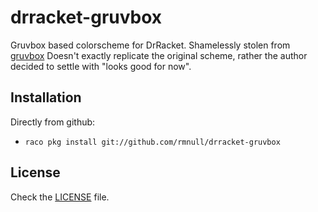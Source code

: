 drracket-gruvbox
================
Gruvbox based colorscheme for DrRacket.
Shamelessly stolen from [gruvbox](https://github.com/morhetz/gruvbox/)
Doesn't exactly replicate the original scheme, rather the author decided to 
settle with "looks good for now".

Installation
------------

Directly from github:

  * `raco pkg install git://github.com/rmnull/drracket-gruvbox`

License
-------
Check the [LICENSE](LICENSE.txt) file.
